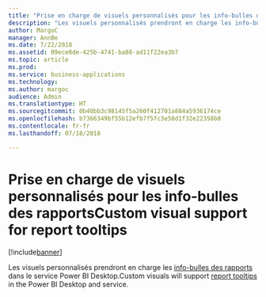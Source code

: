 ```yaml
---
title: "Prise en charge de visuels personnalisés pour les info-bulles des rapports"
description: "Les visuels personnalisés prendront en charge les info-bulles des rapports."
author: MargoC
manager: AnnBe
ms.date: 7/22/2018
ms.assetid: 09ece0de-425b-4741-ba88-ad11f22ea3b7
ms.topic: article
ms.prod: 
ms.service: business-applications
ms.technology: 
ms.author: margoc
audience: Admin
ms.translationtype: HT
ms.sourcegitcommit: 0b40bb3c98145f5a260f412701a884a5936174ce
ms.openlocfilehash: b7366349bf55b12efb7f5fc3e58d1f32e22358b0
ms.contentlocale: fr-fr
ms.lasthandoff: 07/18/2018

---
```

# <a name="custom-visual-support-for-report-tooltips"></a><span data-ttu-id="68f53-103">Prise en charge de visuels personnalisés pour les info-bulles des rapports</span><span class="sxs-lookup"><span data-stu-id="68f53-103">Custom visual support for report tooltips</span></span>

[!include[banner](../../../includes/banner.md)]

<span data-ttu-id="68f53-104">Les visuels personnalisés prendront en charge les [info-bulles des rapports](https://docs.microsoft.com/power-bi/desktop-tooltips) dans le service Power BI Desktop.</span><span class="sxs-lookup"><span data-stu-id="68f53-104">Custom visuals will support [report tooltips](https://docs.microsoft.com/power-bi/desktop-tooltips) in the Power BI Desktop and service.</span></span>

